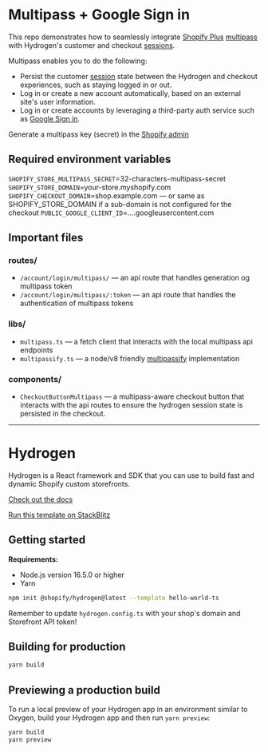 # Multipass + Google Sign in

This repo demonstrates how to seamlessly integrate [Shopify Plus](https://www.shopify.com/plus) [multipass](https://shopify.dev/api/multipass) with Hydrogen's customer and checkout [sessions](https://shopify.dev/custom-storefronts/hydrogen/framework/sessions).

Multipass enables you to do the following:

- Persist the customer [session](https://shopify.dev/custom-storefronts/hydrogen/framework/sessions) state between the Hydrogen and checkout experiences, such as staying logged in or out.
- Log in or create a new account automatically, based on an external site's user information.
- Log in or create accounts by leveraging a third-party auth service such as [Google Sign in](https://developers.google.com/identity/gsi/web/guides/overview).

Generate a multipass key (secret) in the [Shopify admin](https://www.shopify.com/admin/settings/checkout)

## Required environment variables

`SHOPIFY_STORE_MULTIPASS_SECRET`=32-characters-multipass-secret
`SHOPIFY_STORE_DOMAIN`=your-store.myshopify.com
`SHOPIFY_CHECKOUT_DOMAIN`=shop.example.com — or same as SHOPIFY_STORE_DOMAIN if a sub-domain is not configured for the checkout
`PUBLIC_GOOGLE_CLIENT_ID`=....googleusercontent.com

## Important files

### routes/

- `/account/login/multipass/` — an api route that handles generation og multipass token
- `/account/login/multipass/:token` — an api route that handles the authentication of multipass tokens

### libs/

- `multipass.ts` — a fetch client that interacts with the local multipass api endpoints
- `multipassify.ts` — a node/v8 friendly [multipassify](https://github.com/beaucoo/multipassify) implementation

### components/

- `CheckoutButtonMultipass` — a multipass-aware checkout button that interacts with the api routes to ensure the hydrogen session state is persisted in the checkout.

---

# Hydrogen

Hydrogen is a React framework and SDK that you can use to build fast and dynamic Shopify custom storefronts.

[Check out the docs](https://shopify.dev/custom-storefronts/hydrogen)

[Run this template on StackBlitz](https://stackblitz.com/github/Shopify/hydrogen/tree/stackblitz/templates/hello-world-ts)

## Getting started

**Requirements:**

- Node.js version 16.5.0 or higher
- Yarn

```bash
npm init @shopify/hydrogen@latest --template hello-world-ts
```

Remember to update `hydrogen.config.ts` with your shop's domain and Storefront API token!

## Building for production

```bash
yarn build
```

## Previewing a production build

To run a local preview of your Hydrogen app in an environment similar to Oxygen, build your Hydrogen app and then run `yarn preview`:

```bash
yarn build
yarn preview
```
